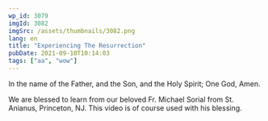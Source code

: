 ```yaml
---
wp_id: 3079
imgId: 3082
imgSrc: /assets/thumbnails/3082.png
lang: en
title: "Experiencing The Resurrection"
pubDate: 2021-09-10T10:14:03
tags: ["aa", "wow"]
---
```

<!-- page: 6 -->

<p>In the name of the Father, and the Son, and the Holy Spirit; One God, Amen.</p>
<p>We are blessed to learn from our beloved Fr. Michael Sorial from St. Anianus, Princeton, NJ. This video is of course used with his blessing.</p>
<p>&nbsp;</p>
